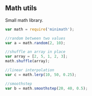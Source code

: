 ## Math utils

Small math library.

```javascript
var math = require('minimath');

//random between two values
var a = math.random(2, 10);

//shuffle an array in place
var array = [2, 5, 1, 2, 3];
math.shuffle(array);

//linear interpolation
var c = math.lerp(10, 50, 0.25);

//smoothstep
var b = math.smoothstep(20, 40, 0.5);
```